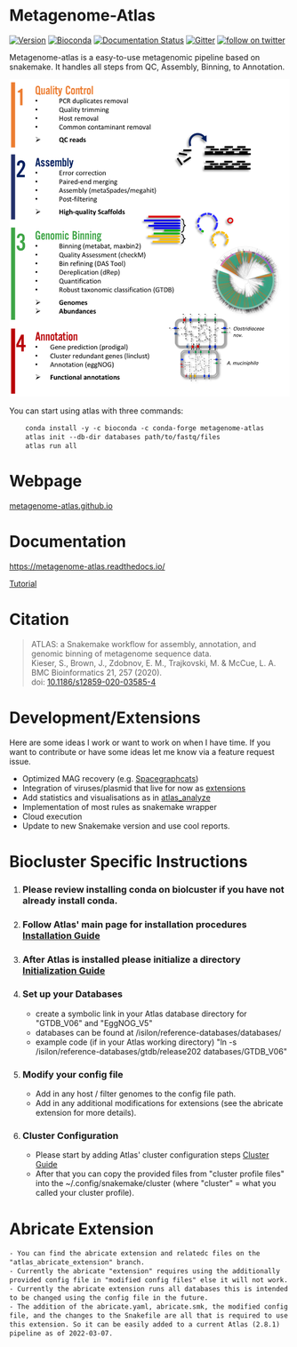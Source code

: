 # Metagenome-Atlas

[![Version](https://anaconda.org/bioconda/metagenome-atlas/badges/version.svg)](https://anaconda.org/bioconda/metagenome-atlas)
[![Bioconda](https://img.shields.io/conda/dn/bioconda/metagenome-atlas.svg?label=Bioconda )](https://anaconda.org/bioconda/metagenome-atlas)
[![Documentation Status](https://readthedocs.org/projects/metagenome-atlas/badge/?version=latest)](https://metagenome-atlas.readthedocs.io/en/latest/?badge=latest)
[![Gitter](https://badges.gitter.im/metagenome-atlas/community.svg)](https://gitter.im/metagenome-atlas/community?utm_source=badge&utm_medium=badge&utm_campaign=pr-badge)
[![follow on twitter](https://img.shields.io/twitter/follow/SilasKieser.svg?style=social&label=Follow)](https://twitter.com/search?f=tweets&q=%40SilasKieser%20%23metagenomeAtlas&src=typd)


Metagenome-atlas is a easy-to-use metagenomic pipeline based on snakemake. It handles all steps from QC, Assembly, Binning, to Annotation.

![scheme of workflow](resources/images/atlas_list.png?raw=true)

You can start using atlas with three commands:
```
    conda install -y -c bioconda -c conda-forge metagenome-atlas
    atlas init --db-dir databases path/to/fastq/files
    atlas run all
```

# Webpage

[metagenome-atlas.github.io](https://metagenome-atlas.github.io/)

# Documentation

https://metagenome-atlas.readthedocs.io/

[Tutorial](https://github.com/metagenome-atlas/Tutorial)

# Citation

> ATLAS: a Snakemake workflow for assembly, annotation, and genomic binning of metagenome sequence data.  
> Kieser, S., Brown, J., Zdobnov, E. M., Trajkovski, M. & McCue, L. A.   
> BMC Bioinformatics 21, 257 (2020).  
> doi: [10.1186/s12859-020-03585-4](https://doi.org/10.1186/s12859-020-03585-4)


# Development/Extensions

Here are some ideas I work or want to work on when I have time. If you want to contribute or have some ideas let me know via a feature request issue.

- Optimized MAG recovery (e.g. [Spacegraphcats](https://github.com/spacegraphcats/spacegraphcats))
- Integration of viruses/plasmid that live for now as [extensions](https://github.com/metagenome-atlas/virome_atlas)
- Add statistics and visualisations as in [atlas_analyze](https://github.com/metagenome-atlas/atlas_analyze)
- Implementation of most rules as snakemake wrapper
- Cloud execution
- Update to new Snakemake version and use cool reports.

# Biocluster Specific Instructions
1) ### Please review installing conda on biolcuster if you have not already install conda.
 
2) ### Follow Atlas' main page for installation procedures [Installation Guide](https://metagenome-atlas.readthedocs.io/en/latest/usage/getting_started.html#getting-started)

3) ### After Atlas is installed please initialize a directory [Initialization Guide](https://metagenome-atlas.readthedocs.io/en/latest/usage/getting_started.html#start-a-new-project)

4) ### Set up your Databases
    - create a symbolic link in your Atlas database directory for "GTDB_V06" and "EggNOG_V5"
    - databases can be found at /isilon/reference-databases/databases/
    - example code (if in your Atlas working directory) "ln -s /isilon/reference-databases/gtdb/release202    databases/GTDB_V06"

5) ### Modify your config file
    - Add in any host / filter genomes to the config file path.
    - Add in any additional modifications for extensions (see the abricate extension for more details).

6) ### Cluster Configuration
    - Please start by adding Atlas' cluster configuration steps  [Cluster Guide](https://metagenome-atlas.readthedocs.io/en/latest/usage/getting_started.html#set-up-of-cluster-execution)
    - After that you can copy the provided files from "cluster profile files" into the ~/.config/snakemake/cluster (where "cluster" = what you called your cluster profile).

# Abricate Extension
    - You can find the abricate extension and relatedc files on the "atlas_abricate_extension" branch. 
    - Currently the abricate "extension" requires using the additionally provided config file in "modified config files" else it will not work.
    - Currently the abricate extension runs all databases this is intended to be changed using the config file in the future. 
    - The addition of the abricate.yaml, abricate.smk, the modified config file, and the changes to the Snakefile are all that is required to use this extension. So it can be easily added to a current Atlas (2.8.1) pipeline as of 2022-03-07. 

